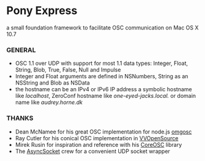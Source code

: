 
# Pony Express
a small foundation framework to facilitate OSC communication on Mac OS X 10.7

### GENERAL
- OSC 1.1 over UDP with support for most 1.1 data types: Integer, Float, String, Blob, True, False, Null and Impulse
- Integer and Float arguments are defined in NSNumbers, String as an NSString and Blob as NSData
- the hostname can be an IPv4 or IPv6 IP address a symbolic hostname like _localhost_, ZeroConf hostname like _one-eyed-jacks.local._ or domain name like _audrey.horne.dk_

### THANKS
- Dean McNamee for his great OSC implementation for node.js [omgosc](https://github.com/deanm/omgosc)
- Ray Cutler for his conical OSC implementation in [VVOpenSource](http://code.google.com/p/vvopensource/)
- Mirek Rusin for inspiration and reference with his [CoreOSC](https://github.com/mirek/CoreOSC/) library
- The [AsyncSocket](http://code.google.com/p/cocoaasyncsocket/) crew for a convenient UDP socket wrapper
